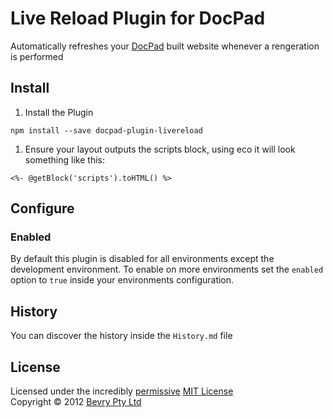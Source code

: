 # Live Reload Plugin for DocPad
Automatically refreshes your [DocPad](https://docpad.org) built website whenever a rengeration is performed



## Install

1. Install the Plugin

  ```
  npm install --save docpad-plugin-livereload
  ```

1. Ensure your layout outputs the scripts block, using eco it will look something like this:

  ```
  <%- @getBlock('scripts').toHTML() %>
  ```


## Configure

### Enabled
By default this plugin is disabled for all environments except the development environment. To enable on more environments set the `enabled` option to `true` inside your environments configuration.


## History
You can discover the history inside the `History.md` file


## License
Licensed under the incredibly [permissive](http://en.wikipedia.org/wiki/Permissive_free_software_licence) [MIT License](http://creativecommons.org/licenses/MIT/)
<br/>Copyright &copy; 2012 [Bevry Pty Ltd](http://bevry.me)